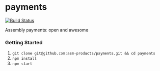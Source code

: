 payments
========

[![Build Status](https://travis-ci.org/asm-products/payments.svg)](https://travis-ci.org/asm-products/payments)

Assembly payments: open and awesome

### Getting Started

1. `git clone git@github.com:asm-products/payments.git && cd payments`
2. `npm install`
3. `npm start`
